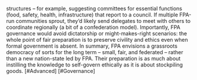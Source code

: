 structures – for example, suggesting committees for essential functions (food, safety, health, infrastructure) that report to a council. If multiple FPA-run communities sprout, they’d likely send delegates to meet with others to coordinate regionally (a bit of a confederation model). Importantly, FPA governance would avoid dictatorship or might-makes-right scenarios: the whole point of fair preparation is to preserve civility and ethics even when formal government is absent. In summary, FPA envisions a grassroots democracy of sorts for the long term – small, fair, and federated – rather than a new nation-state led by FPA. Their preparation is as much about instilling the knowledge to self-govern ethically as it is about stockpiling goods. [#Advanced] [#Governance]